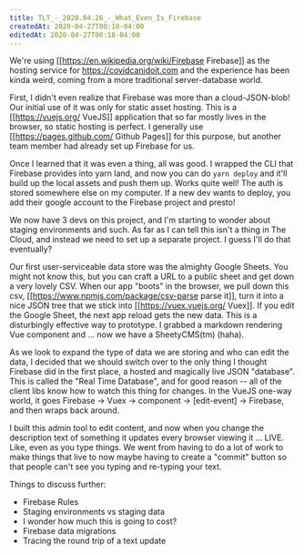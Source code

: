 ```yaml
---
title: TLT_-_2020.04.26_-_What_Even_Is_Firebase
createdAt: 2020-04-27T00:18-04:00
editedAt: 2020-04-27T00:18-04:00
---
```


We're using [[https://en.wikipedia.org/wiki/Firebase Firebase]] as the hosting service for https://covidcanidoit.com and the experience has been kinda weird, coming from a more traditional server-database world.

First, I didn't even realize that Firebase was more than a cloud-JSON-blob! Our initial use of it was only for static asset hosting. This is a [[https://vuejs.org/ VueJS]] application that so far mostly lives in the browser, so static hosting is perfect. I generally use [[https://pages.github.com/ Github Pages]] for this purpose, but another team member had already set up Firebase for us.

Once I learned that it was even a thing, all was good. I wrapped the CLI that Firebase provides into yarn land, and now you can do `yarn deploy` and it'll build up the local assets and push them up. Works quite well! The auth is stored somewhere else on my computer. If a new dev wants to deploy, you add their google account to the Firebase project and presto!

We now have 3 devs on this project, and I'm starting to wonder about staging environments and such. As far as I can tell this isn't a thing in The Cloud, and instead we need to set up a separate project. I guess I'll do that eventually?

Our first user-serviceable data store was the almighty Google Sheets. You might not know this, but you can craft a URL to a public sheet and get down a very lovely CSV. When our app "boots" in the browser, we pull down this csv, [[https://www.npmjs.com/package/csv-parse parse it]], turn it into a nice JSON tree that we stick into [[https://vuex.vuejs.org/ Vuex]]. If you edit the Google Sheet, the next app reload gets the new data. This is a disturbingly effective way to prototype. I grabbed a markdown rendering Vue component and ... now we have a SheetyCMS(tm) (haha).

As we look to expand the type of data we are storing and who can edit the data, I decided that we should switch over to the only thing I thought Firebase did in the first place, a hosted and magically live JSON "database". This is called the "Real Time Database", and for good reason -- all of the client libs know how to watch this thing for changes. In the VueJS one-way world, it goes Firebase -> Vuex -> component -> [edit-event] -> Firebase, and then wraps back around.

I built this admin tool to edit content, and now when you change the description text of something it updates every browser viewing it ... LIVE. Like, even as you type things. We went from having to do a lot of work to make things that live to now maybe having to create a "commit" button so that people can't see you typing and re-typing your text.

Things to discuss further:
* Firebase Rules
* Staging environments vs staging data
* I wonder how much this is going to cost?
* Firebase data migrations
* Tracing the round trip of a text update

